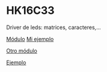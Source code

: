 # HK16C33

Driver de leds: matrices, caracteres,...

[Módulo](https://github.com/smittytone/HT16K33-Python)
[Mi ejemplo](./codigo/HT16K33)

[Otro módulo](https://github.com/david-therincourt/micropython-lib)

[Ejemplo](https://git.mittelab.org/glavermi/labyrinth_gyroscope/-/blob/master/ht16k33_matrix.py)

